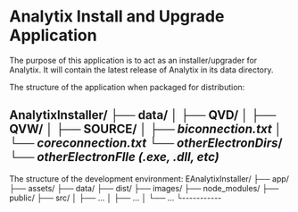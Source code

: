# Analytix Install and Upgrade Application

The purpose of this application is to act as an installer/upgrader for Analytix.  It will contain the latest release of Analytix in its data directory.

The structure of the application when packaged for distribution:

AnalytixInstaller/
├── data/
│   ├── QVD/
│   ├── QVW/
│   ├── SOURCE/
│   ├── _biconnection.txt_
│   └── _coreconnection.txt_
└── _otherElectronDirs_/
└── _otherElectronFIle (.exe, .dll, etc)_
----
The structure of the development environment:
EAnalytixInstaller/
├── app/
├── assets/
├── data/
├── dist/
├── images/
├── node_modules/
├── public/
├── src/
│   ├── ...
│   ├── ...
│   └── ...
└-----------

